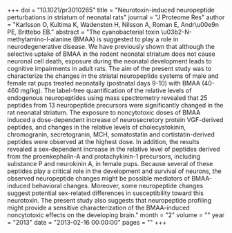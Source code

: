 +++
doi = "10.1021/pr3010265"
title = "Neurotoxin-induced neuropeptide perturbations in striatum of neonatal rats"
journal = "J Proteome Res"
author = "Karlsson O, Kultima K, Wadensten H, Nilsson A, Roman E, Andr\u00e9n PE, Brittebo EB."
abstract = "The cyanobacterial toxin \u03b2-N-methylamino-l-alanine (BMAA) is suggested to play a role in neurodegenerative disease. We have previously shown that although the selective uptake of BMAA in the rodent neonatal striatum does not cause neuronal cell death, exposure during the neonatal development leads to cognitive impairments in adult rats. The aim of the present study was to characterize the changes in the striatal neuropeptide systems of male and female rat pups treated neonatally (postnatal days 9-10) with BMAA (40-460 mg/kg). The label-free quantification of the relative levels of endogenous neuropeptides using mass spectrometry revealed that 25 peptides from 13 neuropeptide precursors were significantly changed in the rat neonatal striatum. The exposure to noncytotoxic doses of BMAA induced a dose-dependent increase of neurosecretory protein VGF-derived peptides, and changes in the relative levels of cholecystokinin, chromogranin, secretogranin, MCH, somatostatin and cortistatin-derived peptides were observed at the highest dose. In addition, the results revealed a sex-dependent increase in the relative level of peptides derived from the proenkephalin-A and protachykinin-1 precursors, including substance P and neurokinin A, in female pups. Because several of these peptides play a critical role in the development and survival of neurons, the observed neuropeptide changes might be possible mediators of BMAA-induced behavioral changes. Moreover, some neuropeptide changes suggest potential sex-related differences in susceptibility toward this neurotoxin. The present study also suggests that neuropeptide profiling might provide a sensitive characterization of the BMAA-induced noncytotoxic effects on the developing brain."
month = "2"
volume = ""
year = "2013"
date = "2013-02-16 00:00:00"
pages = ""
+++


